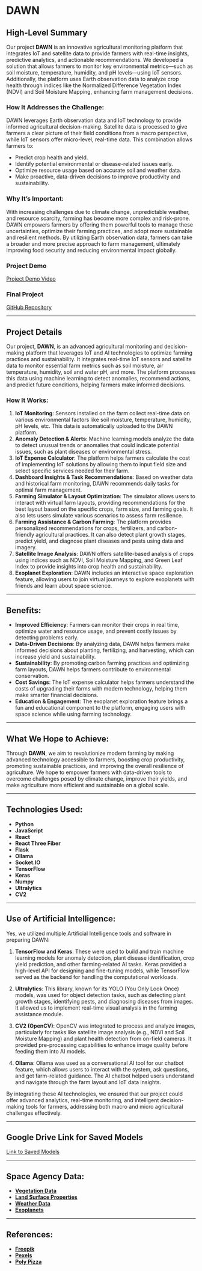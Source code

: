 # DAWN

## High-Level Summary
Our project **DAWN** is an innovative agricultural monitoring platform that integrates IoT and satellite data to provide farmers with real-time insights, predictive analytics, and actionable recommendations. We developed a solution that allows farmers to monitor key environmental metrics—such as soil moisture, temperature, humidity, and pH levels—using IoT sensors. Additionally, the platform uses Earth observation data to analyze crop health through indices like the Normalized Difference Vegetation Index (NDVI) and Soil Moisture Mapping, enhancing farm management decisions.

### How It Addresses the Challenge:
DAWN leverages Earth observation data and IoT technology to provide informed agricultural decision-making. Satellite data is processed to give farmers a clear picture of their field conditions from a macro perspective, while IoT sensors offer micro-level, real-time data. This combination allows farmers to:
- Predict crop health and yield.
- Identify potential environmental or disease-related issues early.
- Optimize resource usage based on accurate soil and weather data.
- Make proactive, data-driven decisions to improve productivity and sustainability.

### Why It’s Important:
With increasing challenges due to climate change, unpredictable weather, and resource scarcity, farming has become more complex and risk-prone. DAWN empowers farmers by offering them powerful tools to manage these uncertainties, optimize their farming practices, and adopt more sustainable and resilient methods. By utilizing Earth observation data, farmers can take a broader and more precise approach to farm management, ultimately improving food security and reducing environmental impact globally.

### Project Demo
[Project Demo Video](https://www.youtube.com/watch?v=eSHIp6PxWpI&amp;feature=youtu.be)

### Final Project
[GitHub Repository](https://github.com/MDSAZZADSIDDIQUE/dawn)

---

## Project Details

Our project, **DAWN**, is an advanced agricultural monitoring and decision-making platform that leverages IoT and AI technologies to optimize farming practices and sustainability. It integrates real-time IoT sensors and satellite data to monitor essential farm metrics such as soil moisture, air temperature, humidity, soil and water pH, and more. The platform processes this data using machine learning to detect anomalies, recommend actions, and predict future conditions, helping farmers make informed decisions.

### How It Works:
1. **IoT Monitoring**: Sensors installed on the farm collect real-time data on various environmental factors like soil moisture, temperature, humidity, pH levels, etc. This data is automatically uploaded to the DAWN platform.
2. **Anomaly Detection & Alerts**: Machine learning models analyze the data to detect unusual trends or anomalies that could indicate potential issues, such as plant diseases or environmental stress.
3. **IoT Expense Calculator**: The platform helps farmers calculate the cost of implementing IoT solutions by allowing them to input field size and select specific services needed for their farm.
4. **Dashboard Insights & Task Recommendations**: Based on weather data and historical farm monitoring, DAWN recommends daily tasks for optimal farm management.
5. **Farming Simulator & Layout Optimization**: The simulator allows users to interact with virtual farm layouts, providing recommendations for the best layout based on the specific crops, farm size, and farming goals. It also lets users simulate various scenarios to assess farm resilience.
6. **Farming Assistance & Carbon Farming**: The platform provides personalized recommendations for crops, fertilizers, and carbon-friendly agricultural practices. It can also detect plant growth stages, predict yield, and diagnose plant diseases and pests using data and imagery.
7. **Satellite Image Analysis**: DAWN offers satellite-based analysis of crops using indices such as NDVI, Soil Moisture Mapping, and Green Leaf Index to provide insights into crop health and sustainability.
8. **Exoplanet Exploration**: DAWN includes an interactive space exploration feature, allowing users to join virtual journeys to explore exoplanets with friends and learn about space science.

---

## Benefits:
- **Improved Efficiency**: Farmers can monitor their crops in real time, optimize water and resource usage, and prevent costly issues by detecting problems early.
- **Data-Driven Decisions**: By analyzing data, DAWN helps farmers make informed decisions about planting, fertilizing, and harvesting, which can increase yield and sustainability.
- **Sustainability**: By promoting carbon farming practices and optimizing farm layouts, DAWN helps farmers contribute to environmental conservation.
- **Cost Savings**: The IoT expense calculator helps farmers understand the costs of upgrading their farms with modern technology, helping them make smarter financial decisions.
- **Education & Engagement**: The exoplanet exploration feature brings a fun and educational component to the platform, engaging users with space science while using farming technology.

---

## What We Hope to Achieve:
Through **DAWN**, we aim to revolutionize modern farming by making advanced technology accessible to farmers, boosting crop productivity, promoting sustainable practices, and improving the overall resilience of agriculture. We hope to empower farmers with data-driven tools to overcome challenges posed by climate change, improve their yields, and make agriculture more efficient and sustainable on a global scale.

---

## Technologies Used:
- **Python**
- **JavaScript**
- **React**
- **React Three Fiber**
- **Flask**
- **Ollama**
- **Socket.IO**
- **TensorFlow**
- **Keras**
- **Numpy**
- **Ultralytics**
- **CV2**

---

## Use of Artificial Intelligence:
Yes, we utilized multiple Artificial Intelligence tools and software in preparing DAWN:

1. **TensorFlow and Keras**: These were used to build and train machine learning models for anomaly detection, plant disease identification, crop yield prediction, and other farming-related AI tasks. Keras provided a high-level API for designing and fine-tuning models, while TensorFlow served as the backend for handling the computational workloads.
   
2. **Ultralytics**: This library, known for its YOLO (You Only Look Once) models, was used for object detection tasks, such as detecting plant growth stages, identifying pests, and diagnosing diseases from images. It allowed us to implement real-time visual analysis in the farming assistance module.
   
3. **CV2 (OpenCV)**: OpenCV was integrated to process and analyze images, particularly for tasks like satellite image analysis (e.g., NDVI and Soil Moisture Mapping) and plant health detection from on-field cameras. It provided pre-processing capabilities to enhance image quality before feeding them into AI models.

4. **Ollama**: Ollama was used as a conversational AI tool for our chatbot feature, which allows users to interact with the system, ask questions, and get farm-related guidance. The AI chatbot helped users understand and navigate through the farm layout and IoT data insights.

By integrating these AI technologies, we ensured that our project could offer advanced analytics, real-time monitoring, and intelligent decision-making tools for farmers, addressing both macro and micro agricultural challenges effectively.

---

## Google Drive Link for Saved Models
[Link to Saved Models](https://drive.google.com/drive/folders/1majfwbNjhJy7tRUsVbZitg570h5IrxkQ)

---

## Space Agency Data:
- [**Vegetation Data**](https://www.earthdata.nasa.gov/learn/pathfinders/agricultural-and-water-resources-data-pathfinder/find-data#vegetation)
- [**Land Surface Properties**](https://www.earthdata.nasa.gov/learn/pathfinders/agricultural-and-water-resources-data-pathfinder/find-data#land-surface-properties)
- [**Weather Data**](https://www.earthdata.nasa.gov/learn/pathfinders/agricultural-and-water-resources-data-pathfinder/find-data#weather)
- [**Exoplanets**](https://science.nasa.gov/exoplanets/)

---

## References:
- [**Freepik**](https://www.freepik.com/)
- [**Pexels**](https://www.pexels.com/)
- [**Poly Pizza**](https://poly.pizza/)
